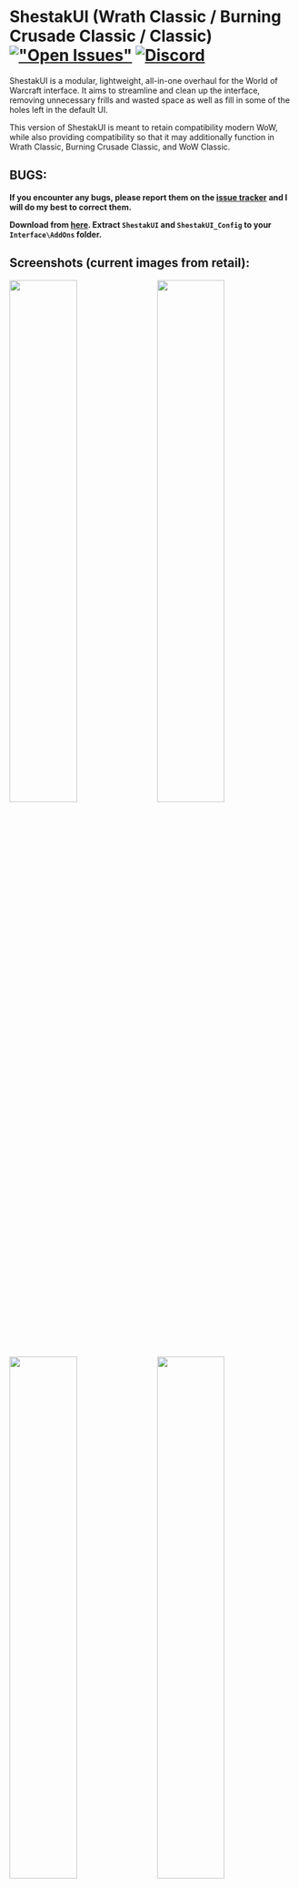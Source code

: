 # ShestakUI (Wrath Classic / Burning Crusade Classic / Classic) [!["Open Issues"](https://img.shields.io/github/issues-raw/EsreverWoW/ShestakUI_Classic.svg)](https://github.com/EsreverWoW/ShestakUI_Classic/issues) [![Discord](https://img.shields.io/discord/610506253306822663.svg?label=&logo=discord&logoColor=ffffff&color=7389D8&labelColor=6A7EC2)](https://discord.gg/mWGp4ac)
ShestakUI is a modular, lightweight, all-in-one overhaul for the World of Warcraft interface. It aims to streamline and clean up the interface, removing unnecessary frills and wasted space as well as fill in some of the holes left in the default UI.

This version of ShestakUI is meant to retain compatibility modern WoW, while also providing compatibility so that it may additionally function in Wrath Classic, Burning Crusade Classic, and WoW Classic.

## BUGS:
**If you encounter any bugs, please report them on the [issue tracker](https://github.com/EsreverWoW/ShestakUI_Classic/issues) and I will do my best to correct them.**

**Download from [here](https://github.com/EsreverWoW/ShestakUI_Classic/archive/master.zip). Extract `ShestakUI` and `ShestakUI_Config` to your `Interface\AddOns` folder.**

## Screenshots (current images from retail):
<img src="https://i.imgur.com/Nm7tcgd.jpg" align="right" width="48.5%">
<img src="https://i.imgur.com/0g9Hbv7.jpg" width="48.5%">
<img src="https://i.imgur.com/uvnad8c.jpg" align="right" width="48.5%">
<img src="https://i.imgur.com/qD4KSGP.jpg" width="48.5%">

## Commands:
**Main Commands**
```
/config, /cfg       Open interface settings.
/moveui             Moving interface elements.
/hb                 Binding keys.
/rl                 Reload interface.
/rc                 Activates a ready check.
/gm                 Opens GM frame.
/rd                 Disband party or raid.
/convert            Convert to party or raid.
/uihelp             Description of commands.
/en ADDON_NAME      Enable addon. Changes will be made after UI reload. Example: /en Filger
/dis ADDON_NAME     Disable addon. Example: /dis Filger
```
**Settings Commands**
```
/resetui            Resets general settings to default.
/resetuf            Resets the unit frames to their default position.
/resetconfig        Resets ShestakUI_Config settings.
/resetstats         Resets the statistics of gold and time spent.
/settings msbt      Applies settings to MSBT.
/settings dbm       Applies settings to DBM.
/settings skada     Applies settings to Skada.
/settings all       Applies settings to all addons.
```
**AddOns Commands**
```
/litestats, /ls     Help for LiteStats.
/dbmtest            DBM test mode.
/enemycd            Enemy cooldown test.
/raidcd             Raid cooldown test.
/pulsecd            Self cooldown pulse test.
/threat             Threat meter test.
/testuf             Unit frame test.
/bags               Managing bags.
/xct                Manage the combat text.
/testroll           Test group roll.
```
**Additional Commands**
```
/heal               Switches to "Heal" layout.
/dps                Switches to "DPS" layout.
/farmmode, /fm      Increases the minimap.
/tt                 Whisper target.
/ainv               Enabling automatic invitation.
/align              Grid alignment interface.
```

## Languages:
ShestakUI supports and contains language specific code for the following game clients:

- English (enUS)
- French (frFR)
- German (deDE)
- Italian (itIT)
- Simpified Chinese (zhCN)
- Traditional Chinese (zhTW)
- Spanish (esES)
- Russian (ruRU)

## FAQ:
- [Configuration files and GUI](https://web.archive.org/web/20201116212307/http://shestak.org/forum/showpost.php?p=415&postcount=2)
- [ActionBars](https://web.archive.org/web/20201117070900/http://shestak.org/forum/showpost.php?p=930&postcount=3)
- [Chat](https://web.archive.org/web/20201116170209/http://shestak.org/forum/showpost.php?p=931&postcount=4)
- [Loot](https://web.archive.org/web/20201117185852/http://shestak.org/forum/showpost.php?p=932&postcount=5)
- [Raid Frames](https://web.archive.org/web/20201117195736/http://shestak.org/forum/showpost.php?p=12661&postcount=21)

## Links:
- [Changelog](https://github.com/EsreverWoW/ShestakUI_Classic/commits)

## Credits:
AcidWeb, Aezay, Affli, Ailae, Allez, ALZA, Ammo, Astromech, Beoko, Bitbyte, Blamdarot, Bozo, Caellian, Califpornia, Camealion, Cloudyfa, Chiril, CrusaderHeimdall, Cybey, Dawn, Don Kaban, Dridzt, Duffed, Durcyn, Eclipse, Egingell, Elv22, Es (EsreverWoW), Evilpaul, Evl, Favorit, Fernir, Foof, Freebaser, g0st, Gethe, Gorlasch, Gsuz, Haleth, Haste, Hoochie, Hungtar, Hydra, HyPeRnIcS, Ildyria, iSpawnAtHome, Jaslm, Kanegasi, Karl_w_w, Karudon, Katae, Kellett, Kemayo, Ketho, Killakhan, Kraftman, Leatrix, m2jest1c, Magdain, mitch0, Monolit, MrRuben5, Nathanyel, Nefarion, Nightcracker, Nils Ruesch, p3lim, Partha, Phanx, Renstrom, RustamIrzaev, Safturento, Sanex, Sara.Festung, SDPhantom, Semlar, Sildor, Silverwind, SinaC, siweia, Slakah, Soeters, Starlon, Suicidal Katt, Syzgyn, Tekkub, Telroth, Thalyra, Thizzelle, Tia Lynn, Tohveli, Tukz, Tuller, Urtgard, Veev, Villiv, Wetxius, Woffle of Dark Iron, WoWUIDev Community, Wrug, Xuerian, Yleaf, Zork

## Translation:
Aelb, AlbertDuval, Alwa, Baine, Chubidu, Cranan, eXecrate, F5Hellbound, Ianchan, Joe, Leg883, Mania, Nanjiqq, Oz, Puree, Sakaras, Seal, Sinaris, Skyzo-be, Spacedragon, Tat2dawn, Tibles, Vienchen, Wetxius

## Thanks:
Akimba, Antthemage, Crunching, Dandruff, DesFolk, Elfrey, Ente, Erratic, Falchior, Gromcha, Halogen, Homicidal Retribution, ILF7, Illusion, Ipton, k07n, Kazarl, Lanseb, Leots, m2jest1c, MoLLIa, Nefrit, Noobolov, Obakol, Oz, PterOs, Sart, Scorpions, Sitatunga, Sw2rT1, Tryllemann, Wetxius, Yakodzuna, UI Users and Russian Community
